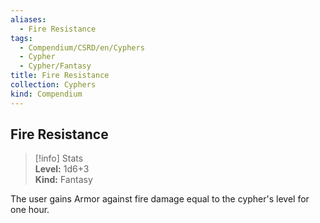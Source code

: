 ```yaml
---
aliases:
  - Fire Resistance
tags:
  - Compendium/CSRD/en/Cyphers
  - Cypher
  - Cypher/Fantasy
title: Fire Resistance
collection: Cyphers
kind: Compendium
---
```

## Fire Resistance  
>[!info] Stats  
> **Level:** 1d6+3  
> **Kind:** Fantasy
  
The user gains Armor against fire damage equal to the cypher's level for one hour.